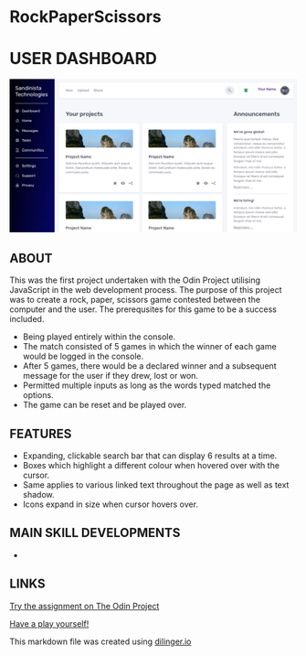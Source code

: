 # RockPaperScissors

 # USER DASHBOARD

![](https://github.com/GangOfFour199/Dashboard/blob/main/SandinistaDashboard.png)



## ABOUT
This was the first project undertaken with the Odin Project utilising JavaScript in the web development process. The purpose of this project was to create a rock, paper, scissors game contested between the computer and the user. The prerequsites for this game to be a success included.

- Being played entirely within the console.
- The match consisted of 5 games in which the winner of each game would be logged in the console.
- After 5 games, there would be a declared winner and a subsequent message for the user if they drew, lost or won.
- Permitted multiple inputs as long as the words typed matched the options.
- The game can be reset and be played over.

## FEATURES

- Expanding, clickable search bar that can display 6 results at a time.
- Boxes which highlight a different colour when hovered over with the cursor.
- Same applies to various linked text throughout the page as well as text shadow.
- Icons expand in size when cursor hovers over.

## MAIN SKILL DEVELOPMENTS

- 

## LINKS

[Try the assignment on The Odin Project](https://www.theodinproject.com/lessons/node-path-intermediate-html-and-css-admin-dashboard)

[Have a play yourself!](https://gangoffour199.github.io/Dashboard/)

This markdown file was created using [dilinger.io](https://dillinger.io/)
